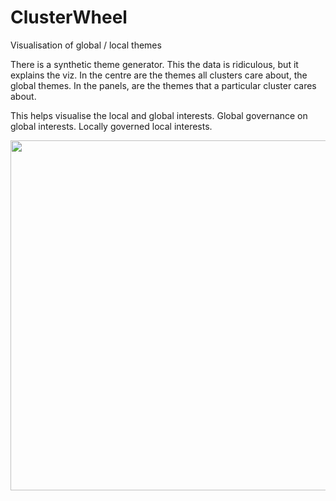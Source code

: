 # ClusterWheel
Visualisation of global / local themes


There is a synthetic theme generator. This the data is ridiculous, but it explains the viz.
In the centre are the themes all clusters care about, the global themes.
In the panels, are the themes that a particular cluster cares about.

This helps visualise the local and global interests. Global governance on global interests.
Locally governed local interests.

<img src="https://github.com/kaito640/ClusterWheel/blob/main/assets/ClusterWheel.svg" width="560">


